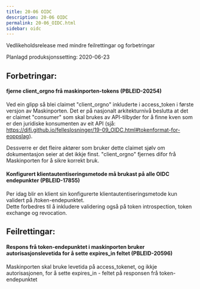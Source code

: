 ```yaml
---
title: 20-06 OIDC
description: 20-06 OIDC
permalink: 20-06_OIDC.html
sidebar: oidc
---
```



Vedlikeholdsrelease med mindre feilrettingar og forbetringar



Planlagd produksjonssetting: 2020-06-23

## Forbetringar:

#### fjerne client_orgno frå maskinporten-tokens (PBLEID-20254)

Ved ein glipp så blei claimet "client_orgno" inkluderte i access_token i første versjon av  Maskinporten.  Det er på nasjonalt arkitekturnivå beslutta at det er claimet "consumer" som skal brukes av API-tilbyder for å finne kven som er den juridiske konsumenten av eit API (sjå: https://difi.github.io/felleslosninger/19-09_OIDC.html#tokenformat-for-eoppslag).

Dessverre er det fleire aktører som bruker dette claimet sjølv om dokumentasjon seier at det ikkje finst. 
"client_orgno" fjernes difor frå Maskinporten for å sikre korrekt bruk.




#### Konfigurert klientautentiseringsmetode må brukast på alle OIDC endepunkter (PBLEID-17855)

Per idag blir en klient sin konfigurerte klientautentiseringsmetode kun validert på /token-endepunktet.  
Dette forbedres til å inkludere validering også på token introspection, token exchange og revocation.




## Feilrettingar:

#### Respons frå token-endepunktet i maskinporten bruker autorisasjonslevetida for å sette expires_in feltet (PBLEID-20596)

Maskinporten skal bruke levetida på access_tokenet, og ikkje autorisasjonen, for å sette expires_in - feltet på responsen frå token-endepunktet